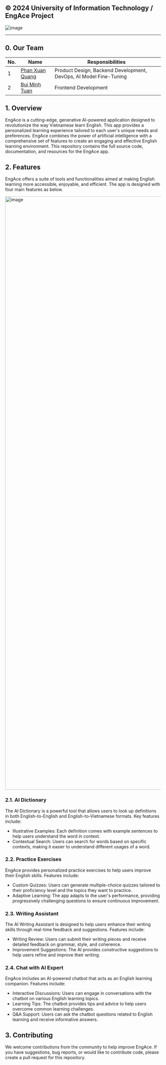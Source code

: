**© 2024 University of Information Technology / EngAce Project** 
------------
![image](https://github.com/phanxuanquang/EngAce/assets/84692657/64b52c2a-b659-4364-89a7-e1c4469922f7)

____________________________
## 0. Our Team
| No. | Name | Responsibilities |
| --- | --- | --- |
| 1 | [Phan Xuan Quang](https://github.com/phanxuanquang "Phan Xuân Quang") | Product Design, Backend Development, DevOps, AI Model Fine-Tuning|
| 2 | [Bui Minh Tuan](https://github.com/tuan20520342 "Bùi Minh Tuấn") | Frontend Development |

## 1. Overview
EngAce is a cutting-edge, generative AI-powered application designed to revolutionize the way Vietnamese learn English. This app provides a personalized learning experience tailored to each user's unique needs and preferences. EngAce combines the power of artificial intelligence with a comprehensive set of features to create an engaging and effective English learning environment. This repository contains the full source code, documentation, and resources for the EngAce app.

## 2. Features
EngAce offers a suite of tools and functionalities aimed at making English learning more accessible, enjoyable, and efficient. The app is designed with four main features as below.

<img width="1920" alt="image" src="https://github.com/phanxuanquang/EngAce/assets/84692657/2a4aa082-8e6d-44b0-8f27-e0c67ebfb708">

### 2.1. AI Dictionary
The AI Dictionary is a powerful tool that allows users to look up definitions in both English-to-English and English-to-Vietnamese formats. Key features include:
- Illustrative Examples: Each definition comes with example sentences to help users understand the word in context.
- Contextual Search: Users can search for words based on specific contexts, making it easier to understand different usages of a word.

### 2.2. Practice Exercises
EngAce provides personalized practice exercises to help users improve their English skills. Features include:
- Custom Quizzes: Users can generate multiple-choice quizzes tailored to their proficiency level and the topics they want to practice.
- Adaptive Learning: The app adapts to the user's performance, providing progressively challenging questions to ensure continuous improvement.

### 2.3. Writing Assistant
The AI Writing Assistant is designed to help users enhance their writing skills through real-time feedback and suggestions. Features include:
- Writing Review: Users can submit their writing pieces and receive detailed feedback on grammar, style, and coherence.
- Improvement Suggestions: The AI provides constructive suggestions to help users refine and improve their writing.

### 2.4. Chat with AI Expert
EngAce includes an AI-powered chatbot that acts as an English learning companion. Features include:
- Interactive Discussions: Users can engage in conversations with the chatbot on various English learning topics.
- Learning Tips: The chatbot provides tips and advice to help users overcome common learning challenges.
- Q&A Support: Users can ask the chatbot questions related to English learning and receive informative answers.

## 3. Contributing
We welcome contributions from the community to help improve EngAce. If you have suggestions, bug reports, or would like to contribute code, please create a pull request for this repository.
